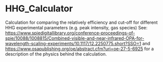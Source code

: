 # HHG_Calculator
Calculation for comparing the relatively efficiency and cut-off for different HHG experimental parameters (e.g. peak intensity, gas species)
See:
https://www.spiedigitallibrary.org/conference-proceedings-of-spie/10088/1008815/Combined-visible-and-near-infrared-OPA-for-wavelength-scaling-experiments/10.1117/12.2250775.short?SSO=1
and
https://www.osapublishing.org/oe/abstract.cfm?uri=oe-27-5-6925
for a description of the physics behind the calculation.
